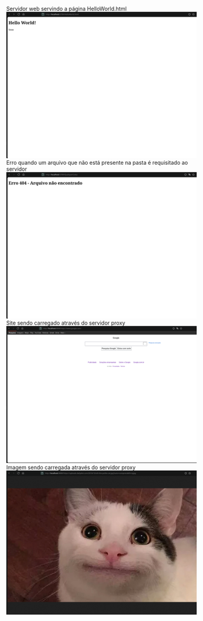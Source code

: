 Servidor web servindo a página HelloWorld.html
![ServidorWebFuncionando](imagens/ServidorWebFuncionando.png)
Erro quando um arquivo que não está presente na pasta é requisitado ao servidor
![ServidorWeb404](imagens/ServidorWeb404.png)
Site sendo carregado através do servidor proxy
![ServidorProxySite](imagens/ServidorProxySite.png)
Imagem sendo carregada através do servidor proxy
![ServidorProxyImagem](imagens/ServidorProxyImagem.png)
